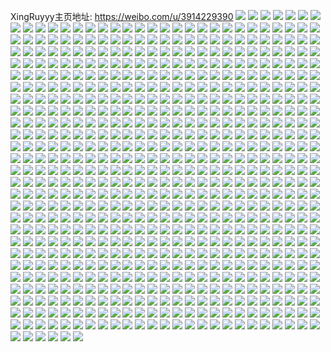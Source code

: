 XingRuyyy主页地址: https://weibo.com/u/3914229390 
![](https://wx4.sinaimg.cn/mw2000/e94e668ely1h9dqt4loxjj21o01o0npe.jpg) 
![](https://wx4.sinaimg.cn/mw2000/e94e668ely1h9dqt3fiohj224m24mhdt.jpg) 
![](https://wx4.sinaimg.cn/mw2000/e94e668ely1h9dqt5u9qsj233y216b2a.jpg) 
![](https://wx4.sinaimg.cn/mw2000/e94e668ely1h9dqt6oboyj20u00u0n9b.jpg) 
![](https://wx4.sinaimg.cn/mw2000/e94e668ely1h91yhfubjtj20zu25oto4.jpg) 
![](https://wx4.sinaimg.cn/mw2000/e94e668ely1h8yr3kuy4ej23402c04qr.jpg) 
![](https://wx4.sinaimg.cn/mw2000/e94e668ely1h8yr3mbx78j23402c0e83.jpg) 
![](https://wx4.sinaimg.cn/mw2000/e94e668ely1h8yr3jdlwxj23402c0qv6.jpg) 
![](https://wx4.sinaimg.cn/mw2000/e94e668ely1h8xujpjq0rj21cd1kw4qp.jpg) 
![](https://wx4.sinaimg.cn/mw2000/e94e668ely1h8t13t9ncrj22c02c0x6q.jpg) 
![](https://wx4.sinaimg.cn/mw2000/e94e668ely1h8gm17jbh0j23011xhhdu.jpg) 
![](https://wx4.sinaimg.cn/mw2000/e94e668ely1h8gm162y4xj22c02syb2b.jpg) 
![](https://wx4.sinaimg.cn/mw2000/e94e668ely1h8g2n7l9e4j23402c0kjo.jpg) 
![](https://wx4.sinaimg.cn/mw2000/e94e668ely1h89gzeuevdj22c0340x6r.jpg) 
![](https://wx4.sinaimg.cn/mw2000/e94e668ely1h890pd8wnfj20vv16itbg.jpg) 
![](https://wx4.sinaimg.cn/mw2000/e94e668ely1h864mm3yenj21o01o0e82.jpg) 
![](https://wx4.sinaimg.cn/mw2000/e94e668ely1h864mnn6fqj21o01o0b2a.jpg) 
![](https://wx4.sinaimg.cn/mw2000/e94e668ely1h83jcv5isbj20k00zkadr.jpg) 
![](https://wx4.sinaimg.cn/mw2000/e94e668ely1h83jcwlo3wj22c0340hdt.jpg) 
![](https://wx4.sinaimg.cn/mw2000/e94e668ely1h82miz2enpj23402c07wi.jpg) 
![](https://wx4.sinaimg.cn/mw2000/e94e668ely1h82mj0bg7rj23402c0npf.jpg) 
![](https://wx4.sinaimg.cn/mw2000/e94e668ely1h7yiq8nzszj20zu1hrti1.jpg) 
![](https://wx4.sinaimg.cn/mw2000/e94e668ely1h7pzidfwsjj21o01o0kjl.jpg) 
![](https://wx4.sinaimg.cn/mw2000/e94e668ely1h7pzieoc2sj21o01o0kjl.jpg) 
![](https://wx4.sinaimg.cn/mw2000/e94e668ely1h7he7v8n51j21o01o0487.jpg) 
![](https://wx4.sinaimg.cn/mw2000/e94e668ely1h7he7vur6vj20u013a13g.jpg) 
![](https://wx4.sinaimg.cn/mw2000/e94e668ely1h7e7l5xpabj22c03401kx.jpg) 
![](https://wx4.sinaimg.cn/mw2000/e94e668ely1h7e7l6mza3j21hc0u0gqk.jpg) 
![](https://wx4.sinaimg.cn/mw2000/e94e668ely1h7e7l78hioj21hc0u0ncm.jpg) 
![](https://wx4.sinaimg.cn/mw2000/e94e668ely1h7e7l2pplwj20ra1ch0zf.jpg) 
![](https://wx4.sinaimg.cn/mw2000/e94e668ely1h7c1mkyqr6j21o01o0kjl.jpg) 
![](https://wx4.sinaimg.cn/mw2000/e94e668ely1h7c1n5vfdzj21o01o0npd.jpg) 
![](https://wx4.sinaimg.cn/mw2000/e94e668ely1h7c1m7c56qj21o01o01ky.jpg) 
![](https://wx4.sinaimg.cn/mw2000/e94e668ely1h7c1npiyurj20r50r57as.jpg) 
![](https://wx4.sinaimg.cn/mw2000/e94e668ely1h7c1oddpl1j23402c0dvv.jpg) 
![](https://wx4.sinaimg.cn/mw2000/e94e668ely1h7c1nnw4edj20rf0rfgsm.jpg) 
![](https://wx4.sinaimg.cn/mw2000/e94e668ely1h7c1nd7pboj21o01o0nbo.jpg) 
![](https://wx4.sinaimg.cn/mw2000/e94e668ely1h7c1nh6ulzj21o01o0e81.jpg) 
![](https://wx4.sinaimg.cn/mw2000/e94e668ely1h7c1nml3cgj21o01o0kjl.jpg) 
![](https://wx4.sinaimg.cn/mw2000/e94e668ely1h77bzogadjj21o01o01ky.jpg) 
![](https://wx4.sinaimg.cn/mw2000/e94e668ely1h77bzsesi0j22c02c0hdu.jpg) 
![](https://wx4.sinaimg.cn/mw2000/e94e668ely1h77c02mor2j22c0340h87.jpg) 
![](https://wx4.sinaimg.cn/mw2000/e94e668ely1h77c04e0svj21hc0u0440.jpg) 
![](https://wx4.sinaimg.cn/mw2000/e94e668ely1h77c0cpihcj23402c0e84.jpg) 
![](https://wx4.sinaimg.cn/mw2000/e94e668ely1h77c0uvl1rj23402c0x6r.jpg) 
![](https://wx4.sinaimg.cn/mw2000/e94e668ely1h73whbk959j21o01o0npd.jpg) 
![](https://wx4.sinaimg.cn/mw2000/e94e668ely1h73whnrjblj22c02aynpe.jpg) 
![](https://wx4.sinaimg.cn/mw2000/e94e668ely1h73wi0pxizj22c02c0qeb.jpg) 
![](https://wx4.sinaimg.cn/mw2000/e94e668ely1h73wh0yjnnj23402c0tst.jpg) 
![](https://wx4.sinaimg.cn/mw2000/e94e668ely1h6wntrsb3gj21o01oyhdt.jpg) 
![](https://wx4.sinaimg.cn/mw2000/e94e668ely1h6wnue8idnj21o01o0u0y.jpg) 
![](https://wx4.sinaimg.cn/mw2000/e94e668ely1h6wnv9gpxoj23402c0hdu.jpg) 
![](https://wx4.sinaimg.cn/mw2000/e94e668ely1h6wnvksxo7j22c02c0tlo.jpg) 
![](https://wx4.sinaimg.cn/mw2000/e94e668ely1h6wnvzyqvmj23402c0x6s.jpg) 
![](https://wx4.sinaimg.cn/mw2000/e94e668ely1h6wnwrpk14j23402c0npi.jpg) 
![](https://wx4.sinaimg.cn/mw2000/e94e668ely1h6umz1y9vuj21o01o0b29.jpg) 
![](https://wx4.sinaimg.cn/mw2000/e94e668ely1h6umyzjjdej23402c0qv7.jpg) 
![](https://wx4.sinaimg.cn/mw2000/e94e668ely1h6umzmfvdnj23342bc7wh.jpg) 
![](https://wx4.sinaimg.cn/mw2000/e94e668ely1h6un010e5vj21o01o0b29.jpg) 
![](https://wx4.sinaimg.cn/mw2000/e94e668ely1h6ratsietgj22c02c04qq.jpg) 
![](https://wx4.sinaimg.cn/mw2000/e94e668ely1h6raubfjkjj22c02c0e83.jpg) 
![](https://wx4.sinaimg.cn/mw2000/e94e668ely1h6sirdxo40j22c02c0x6p.jpg) 
![](https://wx4.sinaimg.cn/mw2000/e94e668ely1h6rawp07crj22c0340e83.jpg) 
![](https://wx4.sinaimg.cn/mw2000/e94e668ely1h6rav58qlbj20uk0ukdky.jpg) 
![](https://wx4.sinaimg.cn/mw2000/e94e668ely1h6ravc52pcj21hc0u0wrl.jpg) 
![](https://wx4.sinaimg.cn/mw2000/e94e668ely1h6rataqgg9j22qp1s7hdt.jpg) 
![](https://wx4.sinaimg.cn/mw2000/e94e668ely1h6rav2p3l0j22c0340kjn.jpg) 
![](https://wx4.sinaimg.cn/mw2000/e94e668ely1h6sirkf4vej220h2the2l.jpg) 
![](https://wx4.sinaimg.cn/mw2000/e94e668ely1h6ja0o87i8j22c03407wj.jpg) 
![](https://wx4.sinaimg.cn/mw2000/e94e668ely1h6ja0vwwxxj22c0340kjn.jpg) 
![](https://wx4.sinaimg.cn/mw2000/e94e668ely1h6dk9sx5hlj21o01o0qt6.jpg) 
![](https://wx4.sinaimg.cn/mw2000/e94e668ely1h6dk9ufhr5j21o01o0nnh.jpg) 
![](https://wx4.sinaimg.cn/mw2000/e94e668ely1h6dk9qrz9mj21o01o0kgi.jpg) 
![](https://wx4.sinaimg.cn/mw2000/e94e668ely1h6dk9vsbqyj21o01o0b2a.jpg) 
![](https://wx4.sinaimg.cn/mw2000/e94e668ely1h6d1e54jw0j22c0340x6r.jpg) 
![](https://wx4.sinaimg.cn/mw2000/e94e668ely1h6d1e2h14aj22c0340x6s.jpg) 
![](https://wx4.sinaimg.cn/mw2000/e94e668ely1h6d1e6m246j22c0340nfc.jpg) 
![](https://wx4.sinaimg.cn/mw2000/e94e668ely1h6d1e8patwj22c0340e83.jpg) 
![](https://wx4.sinaimg.cn/mw2000/e94e668ely1h68qi69u7zj22c02c0kjm.jpg) 
![](https://wx4.sinaimg.cn/mw2000/e94e668ely1h68qi76h5rj21hc0u0wuk.jpg) 
![](https://wx4.sinaimg.cn/mw2000/e94e668ely1h5h0emzgoaj20u01hc1dj.jpg) 
![](https://wx4.sinaimg.cn/mw2000/e94e668ely1h5h0eg86fvj22c03404qr.jpg) 
![](https://wx4.sinaimg.cn/mw2000/e94e668ely1h5h0ev0si2j20tz0tz1bq.jpg) 
![](https://wx4.sinaimg.cn/mw2000/e94e668ely1h5h0dz3jk0j22c02c0qv7.jpg) 
![](https://wx4.sinaimg.cn/mw2000/e94e668ely1h4yja3r4fxj21o01o01ky.jpg) 
![](https://wx4.sinaimg.cn/mw2000/e94e668ely1h4yjah4a4zj22c02d9npe.jpg) 
![](https://wx4.sinaimg.cn/mw2000/e94e668ely1h4v5y3bx3pj22c02c04qr.jpg) 
![](https://wx4.sinaimg.cn/mw2000/e94e668ely1h4v5y4endwj20u00u0n3t.jpg) 
![](https://wx4.sinaimg.cn/mw2000/e94e668ely1h4v5y55bjxj20u00u014d.jpg) 
![](https://wx4.sinaimg.cn/mw2000/e94e668ely1h4v5y0m9lpj20u00u0wnd.jpg) 
![](https://wx4.sinaimg.cn/mw2000/e94e668ely1h4v5yb05xcj20u00u0afx.jpg) 
![](https://wx4.sinaimg.cn/mw2000/e94e668ely1h4v5ykvwguj21yc0wiu0y.jpg) 
![](https://wx4.sinaimg.cn/mw2000/e94e668ely1h4v5yn2k6oj23402c0u0x.jpg) 
![](https://wx4.sinaimg.cn/mw2000/e94e668ely1h4v5ypdtjzj22c0340kjn.jpg) 
![](https://wx4.sinaimg.cn/mw2000/e94e668ely1h4lu94gs16j23402c0qv7.jpg) 
![](https://wx4.sinaimg.cn/mw2000/e94e668ely1h4lu96q5maj22c02c04qq.jpg) 
![](https://wx4.sinaimg.cn/mw2000/e94e668ely1h4igej54ckj21o01o07wh.jpg) 
![](https://wx4.sinaimg.cn/mw2000/e94e668ely1h4ige55o47j21o0280kjl.jpg) 
![](https://wx4.sinaimg.cn/mw2000/e94e668ely1h4igelvbtoj20wi16dh5h.jpg) 
![](https://wx4.sinaimg.cn/mw2000/e94e668ely1h4igercp4bj215o0v6akd.jpg) 
![](https://wx4.sinaimg.cn/mw2000/e94e668ely1h3xnthsetoj22c12c1hdu.jpg) 
![](https://wx4.sinaimg.cn/mw2000/e94e668ely1h3xntjygdzj20u00u016f.jpg) 
![](https://wx4.sinaimg.cn/mw2000/e94e668ely1h3xntdp1k3j20u00u0k53.jpg) 
![](https://wx4.sinaimg.cn/mw2000/e94e668ely1h3o8zhqpj7j20wi1n9ajp.jpg) 
![](https://wx4.sinaimg.cn/mw2000/e94e668ely1h3o9042w64j22c0340npe.jpg) 
![](https://wx4.sinaimg.cn/mw2000/e94e668ely1h3gvzxc1fcj21o02801ky.jpg) 
![](https://wx4.sinaimg.cn/mw2000/e94e668ely1h3f2q4vl11j23402c0u0y.jpg) 
![](https://wx4.sinaimg.cn/mw2000/e94e668ely1h3f2q60lwej20p00y7qao.jpg) 
![](https://wx4.sinaimg.cn/mw2000/e94e668ely1h3bmeehmexj23402c0x6q.jpg) 
![](https://wx4.sinaimg.cn/mw2000/e94e668ely1h3a4qsia7vj20lo0lon25.jpg) 
![](https://wx4.sinaimg.cn/mw2000/e94e668ely1h2t0vp6xfcj22c02c0kjm.jpg) 
![](https://wx4.sinaimg.cn/mw2000/e94e668ely1h2t0vtee18j22c02c01ky.jpg) 
![](https://wx4.sinaimg.cn/mw2000/e94e668ely1h2t0vkxazpj21o02804qq.jpg) 
![](https://wx4.sinaimg.cn/mw2000/e94e668ely1h2t0vu39umj20u01hc13m.jpg) 
![](https://wx4.sinaimg.cn/mw2000/e94e668ely1h2f0hx4tacj22c035de83.jpg) 
![](https://wx4.sinaimg.cn/mw2000/e94e668ely1h2f0hvpzojj22c03401kz.jpg) 
![](https://wx4.sinaimg.cn/mw2000/e94e668ely1h2f9t4sin5j21o0280b29.jpg) 
![](https://wx4.sinaimg.cn/mw2000/e94e668ely1h2f9t6u4gtj21o0280u0x.jpg) 
![](https://wx4.sinaimg.cn/mw2000/e94e668ely1h2f9t22gr7j21sx0u0q71.jpg) 
![](https://wx4.sinaimg.cn/mw2000/e94e668ely1h2ejjdlrssj21o01o0kjl.jpg) 
![](https://wx4.sinaimg.cn/mw2000/e94e668ely1h2ejk3cnd5j22c0340kjn.jpg) 
![](https://wx4.sinaimg.cn/mw2000/e94e668ely1h2ejkfid3yj23402c04qq.jpg) 
![](https://wx4.sinaimg.cn/mw2000/e94e668ely1h2ejkleqhjj21o01o0b29.jpg) 
![](https://wx4.sinaimg.cn/mw2000/e94e668ely1h2bsmc48bjj23342bckjq.jpg) 
![](https://wx4.sinaimg.cn/mw2000/e94e668ely1h2bsme319lj21o01o0x6p.jpg) 
![](https://wx4.sinaimg.cn/mw2000/e94e668ely1h1u8zjhtzlj21o01o0u0x.jpg) 
![](https://wx4.sinaimg.cn/mw2000/e94e668ely1h1oksv2g1nj22bc334npd.jpg) 
![](https://wx4.sinaimg.cn/mw2000/e94e668ely1h1okrxs6l6j21o01o01ky.jpg) 
![](https://wx4.sinaimg.cn/mw2000/e94e668ely1h1oksdy9fcj21o01o04qq.jpg) 
![](https://wx4.sinaimg.cn/mw2000/e94e668ely1h1oksvz209j20zk1beag0.jpg) 
![](https://wx4.sinaimg.cn/mw2000/e94e668ely1h1aq94aqskj22c02c0e82.jpg) 
![](https://wx4.sinaimg.cn/mw2000/e94e668ely1h1aq9a1dzzj228g28gx6q.jpg) 
![](https://wx4.sinaimg.cn/mw2000/e94e668ely1h1aq8zfnwbj21o01o0e82.jpg) 
![](https://wx4.sinaimg.cn/mw2000/e94e668ely1h186o7bt09j22bc334kjq.jpg) 
![](https://wx4.sinaimg.cn/mw2000/e94e668ely1h14ykn02z7j21470mlgq2.jpg) 
![](https://wx4.sinaimg.cn/mw2000/e94e668ely1h12quatwa5j22bc334kjm.jpg) 
![](https://wx4.sinaimg.cn/mw2000/e94e668ely1h12qu8o5zrj20vj1737si.jpg) 
![](https://wx4.sinaimg.cn/mw2000/e94e668ely1h12qu7jj09j20wi0witfd.jpg) 
![](https://wx4.sinaimg.cn/mw2000/e94e668ely1h12quckwc2j23402c0qv5.jpg) 
![](https://wx4.sinaimg.cn/mw2000/e94e668ely1h12qujpj6nj22c0340qv8.jpg) 
![](https://wx4.sinaimg.cn/mw2000/e94e668ely1h12qunmdsqj22c02c0u0y.jpg) 
![](https://wx4.sinaimg.cn/mw2000/e94e668ely1h12qus8j4zj23402c0x6q.jpg) 
![](https://wx4.sinaimg.cn/mw2000/e94e668ely1h12qutsrcsj21o01o0e81.jpg) 
![](https://wx4.sinaimg.cn/mw2000/e94e668ely1h10xl22t7rj20ks0ehaeg.jpg) 
![](https://wx4.sinaimg.cn/mw2000/e94e668ely1h0zyv7qqb1j22bc334kjm.jpg) 
![](https://wx4.sinaimg.cn/mw2000/e94e668ely1h0zyv99kd3j20vj1737si.jpg) 
![](https://wx4.sinaimg.cn/mw2000/e94e668ely1h0tfhy2bd2j21o01o0e81.jpg) 
![](https://wx4.sinaimg.cn/mw2000/e94e668ely1h0tfi3twmcj23402c0kjl.jpg) 
![](https://wx4.sinaimg.cn/mw2000/e94e668ely1h0pqqqtimmj22c0340u0z.jpg) 
![](https://wx4.sinaimg.cn/mw2000/e94e668ely1h0iuupfsa0j21o01o0e81.jpg) 
![](https://wx4.sinaimg.cn/mw2000/e94e668ely1h069gqryvfj23402c0e83.jpg) 
![](https://wx4.sinaimg.cn/mw2000/e94e668ely1h069ghueeij23402c01ky.jpg) 
![](https://wx4.sinaimg.cn/mw2000/e94e668ely1h03avj8ur2j22c02c0npe.jpg) 
![](https://wx4.sinaimg.cn/mw2000/e94e668ely1h02ubhkdj7j22ba2ba1ky.jpg) 
![](https://wx4.sinaimg.cn/mw2000/e94e668ely1h00j51c2w9j21o01o0e4b.jpg) 
![](https://wx4.sinaimg.cn/mw2000/e94e668ely1h00j50t6dvj20sy0sy7aq.jpg) 
![](https://wx4.sinaimg.cn/mw2000/e94e668ely1gzzbzwtx4dj20u00u0anm.jpg) 
![](https://wx4.sinaimg.cn/mw2000/e94e668ely1gzzc05iti8j23402c0u0z.jpg) 
![](https://wx4.sinaimg.cn/mw2000/e94e668ely1gzpmuqh2voj21o01o0qv5.jpg) 
![](https://wx4.sinaimg.cn/mw2000/e94e668ely1gzpmurp5irj21qg2ba1ky.jpg) 
![](https://wx4.sinaimg.cn/mw2000/e94e668ely1gzkgqz5lkzj21o01o0kjl.jpg) 
![](https://wx4.sinaimg.cn/mw2000/e94e668ely1gyy841w4szj21o0280qv5.jpg) 
![](https://wx4.sinaimg.cn/mw2000/e94e668ely1gyy83eqkboj22c02c07wi.jpg) 
![](https://wx4.sinaimg.cn/mw2000/e94e668ely1gyy831zhi2j21o02807wh.jpg) 
![](https://wx4.sinaimg.cn/mw2000/e94e668ely1gyy85xqujxj225k25khdv.jpg) 
![](https://wx4.sinaimg.cn/mw2000/e94e668ely1gyy865j1u7j23402c0x6p.jpg) 
![](https://wx4.sinaimg.cn/mw2000/e94e668ely1gyy85diu4bj20u00u0adu.jpg) 
![](https://wx4.sinaimg.cn/mw2000/e94e668ely1gysiryq5hcj22c02c0u10.jpg) 
![](https://wx4.sinaimg.cn/mw2000/e94e668ely1gyk9ljxixtj21o01o0kjl.jpg) 
![](https://wx4.sinaimg.cn/mw2000/e94e668ely1gyk9lghrl7j21o01o0e81.jpg) 
![](https://wx4.sinaimg.cn/mw2000/e94e668ely1gyk9lnb1c6j21o01o0hdt.jpg) 
![](https://wx4.sinaimg.cn/mw2000/e94e668ely1gyk9lqbv29j21o01o0e81.jpg) 
![](https://wx4.sinaimg.cn/mw2000/e94e668ely1gyk9nm3at9j20mi0mi7c7.jpg) 
![](https://wx4.sinaimg.cn/mw2000/e94e668ely1gyk9mkvfi2j21yc0wihdu.jpg) 
![](https://wx4.sinaimg.cn/mw2000/e94e668ely1gxlqxaex83j22c0340u0z.jpg) 
![](https://wx4.sinaimg.cn/mw2000/e94e668ely1gxlqxo9d40j22c0340kjo.jpg) 
![](https://wx4.sinaimg.cn/mw2000/e94e668ely1gxlqx2itsgj22c03401l0.jpg) 
![](https://wx4.sinaimg.cn/mw2000/e94e668ely1gxg2ywymiej22pp1rl4qr.jpg) 
![](https://wx4.sinaimg.cn/mw2000/e94e668ely1gxg2z263f5j22c0340qv5.jpg) 
![](https://wx4.sinaimg.cn/mw2000/e94e668ely1gxg2zcifatj23332bbb2b.jpg) 
![](https://wx4.sinaimg.cn/mw2000/e94e668ely1gxg2znqr1vj21o01o0npd.jpg) 
![](https://wx4.sinaimg.cn/mw2000/e94e668ely1gxg2zqi20dj21o01o0qv5.jpg) 
![](https://wx4.sinaimg.cn/mw2000/e94e668ely1gxg2zs3z7sj21o01o0qv5.jpg) 
![](https://wx4.sinaimg.cn/mw2000/e94e668ely1gxfjn6sshlj20t20t2dkx.jpg) 
![](https://wx4.sinaimg.cn/mw2000/e94e668ely1gxdqn86gvvj22b92b91kz.jpg) 
![](https://wx4.sinaimg.cn/mw2000/e94e668ely1gxdqnal0djj22b92b9e82.jpg) 
![](https://wx4.sinaimg.cn/mw2000/e94e668ely1gxdqn01k2xj22b92b9e82.jpg) 
![](https://wx4.sinaimg.cn/mw2000/e94e668ely1gxdqncn9zwj22c02c0npe.jpg) 
![](https://wx4.sinaimg.cn/mw2000/e94e668ely1gxdqnfedk7j22c02c0u0y.jpg) 
![](https://wx4.sinaimg.cn/mw2000/e94e668ely1gxdqnhjkx2j22b92b9u0y.jpg) 
![](https://wx4.sinaimg.cn/mw2000/e94e668ely1gxdqn4y75hj23332bbb2b.jpg) 
![](https://wx4.sinaimg.cn/mw2000/e94e668ely1gxdqnmnvlpj23402c0x6r.jpg) 
![](https://wx4.sinaimg.cn/mw2000/e94e668ely1gxdqnph2ykj23402c0u0z.jpg) 
![](https://wx4.sinaimg.cn/mw2000/e94e668ely1gx2xt70xutj23402c0u0x.jpg) 
![](https://wx4.sinaimg.cn/mw2000/e94e668ely1gx2xtbjwfcj22c0340x6r.jpg) 
![](https://wx4.sinaimg.cn/mw2000/e94e668ely1gwlybjuplqj21o01o0npd.jpg) 
![](https://wx4.sinaimg.cn/mw2000/e94e668ely1gwlybgiiu1j21hc0u0qi6.jpg) 
![](https://wx4.sinaimg.cn/mw2000/e94e668ely1gwg5j4sgrgj23402c0npe.jpg) 
![](https://wx4.sinaimg.cn/mw2000/e94e668ely1gwg5jc9k4pj23402c0u0y.jpg) 
![](https://wx4.sinaimg.cn/mw2000/e94e668ely1gwg5jha9ymj23402c0npe.jpg) 
![](https://wx4.sinaimg.cn/mw2000/e94e668ely1gwg5jl1y9gj22c02c07wi.jpg) 
![](https://wx4.sinaimg.cn/mw2000/e94e668ely1gw6mrgh6tqj21400u0479.jpg) 
![](https://wx4.sinaimg.cn/mw2000/e94e668ely1gw6mrftuo4j21400u0dp6.jpg) 
![](https://wx4.sinaimg.cn/mw2000/e94e668ely1gw6mrh6bz3j20u00u0grv.jpg) 
![](https://wx4.sinaimg.cn/mw2000/e94e668ely1gw41nv81k6j21400u0k1r.jpg) 
![](https://wx4.sinaimg.cn/mw2000/e94e668ely1gw41nqny4sj21400u0qd7.jpg) 
![](https://wx4.sinaimg.cn/mw2000/e94e668ely1gw41o7ob7ej20u01407kb.jpg) 
![](https://wx4.sinaimg.cn/mw2000/e94e668ely1gw41ol0k5qj20u0140ndp.jpg) 
![](https://wx4.sinaimg.cn/mw2000/004gTHS6ly1gvogjsd8udj63402c0kjm02.jpg) 
![](https://wx4.sinaimg.cn/mw2000/004gTHS6ly1gvogjlcb7wj613u0tutl902.jpg) 
![](https://wx4.sinaimg.cn/mw2000/004gTHS6ly1gvm5dkyjyhj61o0280qv502.jpg) 
![](https://wx4.sinaimg.cn/mw2000/004gTHS6ly1gvm5dpbgeqj61o0280x6p02.jpg) 
![](https://wx4.sinaimg.cn/mw2000/004gTHS6ly1gvdcy8iuwbj60u00u0agi02.jpg) 
![](https://wx4.sinaimg.cn/mw2000/004gTHS6ly1gv6rmr1qftj60u01407bs02.jpg) 
![](https://wx4.sinaimg.cn/mw2000/004gTHS6ly1gv2cj2hbs9j62c0340kjm02.jpg) 
![](https://wx4.sinaimg.cn/mw2000/004gTHS6ly1gv05vvpeeuj61o01o0hdt02.jpg) 
![](https://wx4.sinaimg.cn/mw2000/e94e668ely1gv05vwcws8j21n51o04qp.jpg) 
![](https://wx4.sinaimg.cn/mw2000/004gTHS6ly1gv05vupganj61n21o01kx02.jpg) 
![](https://wx4.sinaimg.cn/mw2000/e94e668ely1gv05w1qrcuj22c02c0npe.jpg) 
![](https://wx4.sinaimg.cn/mw2000/004gTHS6ly1gv05vylunxj62bb2bbb2c02.jpg) 
![](https://wx4.sinaimg.cn/mw2000/e94e668ely1gv05w5tw1fj23402c0npe.jpg) 
![](https://wx4.sinaimg.cn/mw2000/004gTHS6ly1gv05w8ge8kj63402c0e8202.jpg) 
![](https://wx4.sinaimg.cn/mw2000/004gTHS6ly1gv05wac56yj62c02c01ky02.jpg) 
![](https://wx4.sinaimg.cn/mw2000/e94e668ely1gv05wcnxupj22c03404qr.jpg) 
![](https://wx4.sinaimg.cn/mw2000/004gTHS6ly1guufmdasn9j61o02807wi02.jpg) 
![](https://wx4.sinaimg.cn/mw2000/004gTHS6ly1gun1t7e69fj61d20u0n8302.jpg) 
![](https://wx4.sinaimg.cn/mw2000/004gTHS6ly1gukuvk4i90j61400u0gun02.jpg) 
![](https://wx4.sinaimg.cn/mw2000/e94e668ely1gtqk1sju7cj20se0seadn.jpg) 
![](https://wx4.sinaimg.cn/mw2000/e94e668ely1gtc3grpchmj220830cqv5.jpg) 
![](https://wx4.sinaimg.cn/mw2000/e94e668ely1gt1o0tztbwj20yo1a8x17.jpg) 
![](https://wx4.sinaimg.cn/mw2000/e94e668ely1gt1o108uwgj20yi0pwk5x.jpg) 
![](https://wx4.sinaimg.cn/mw2000/e94e668ely1gt1o0y7emuj20yo1a8haa.jpg) 
![](https://wx4.sinaimg.cn/mw2000/e94e668ely1gt1o1762ruj20yi1avhdt.jpg) 
![](https://wx4.sinaimg.cn/mw2000/e94e668ely1gt1o0vxd3vj22c02c0hdt.jpg) 
![](https://wx4.sinaimg.cn/mw2000/e94e668ely1gt1o1dh6y9j23402c0npe.jpg) 
![](https://wx4.sinaimg.cn/mw2000/e94e668ely1gsrafucfurj20yi0yi7h3.jpg) 
![](https://wx4.sinaimg.cn/mw2000/e94e668ely1gsrafmiq3lj20vt0vtgxj.jpg) 
![](https://wx4.sinaimg.cn/mw2000/e94e668ely1gsf8hu95rkj21g60u2e81.jpg) 
![](https://wx4.sinaimg.cn/mw2000/e94e668ely1gsf8hoewxfj22ds1scqv5.jpg) 
![](https://wx4.sinaimg.cn/mw2000/e94e668ely1gsf7dd79xaj23402c01ky.jpg) 
![](https://wx4.sinaimg.cn/mw2000/e94e668ely1gsdf3doq65j22ds1sc1in.jpg) 
![](https://wx4.sinaimg.cn/mw2000/e94e668ely1grzc99bwfjj22c0340npf.jpg) 
![](https://wx4.sinaimg.cn/mw2000/e94e668ely1grzc9bnhkwj22c0340npf.jpg) 
![](https://wx4.sinaimg.cn/mw2000/e94e668ely1grzc9cy1gkj22c0340qv5.jpg) 
![](https://wx4.sinaimg.cn/mw2000/e94e668ely1grzc9ft3pjj22c03407wh.jpg) 
![](https://wx4.sinaimg.cn/mw2000/e94e668ely1gr31akyn5dj22c02c0kjl.jpg) 
![](https://wx4.sinaimg.cn/mw2000/e94e668ely1gqr8jz4cjuj22c02c0e81.jpg) 
![](https://wx4.sinaimg.cn/mw2000/e94e668ely1gqol3qeou5j21400u0e81.jpg) 
![](https://wx4.sinaimg.cn/mw2000/e94e668ely1gq23ts7k67j22bb2bbnpd.jpg) 
![](https://wx4.sinaimg.cn/mw2000/e94e668ely1gq23tt9hcaj22bb2bbb2a.jpg) 
![](https://wx4.sinaimg.cn/mw2000/e94e668ely1gq23tqqbm4j23402c0x6p.jpg) 
![](https://wx4.sinaimg.cn/mw2000/e94e668ely1gq23tu72b1j22bb2bbnpd.jpg) 
![](https://wx4.sinaimg.cn/mw2000/e94e668ely1gq23tv82lyj20yo1a87vj.jpg) 
![](https://wx4.sinaimg.cn/mw2000/e94e668ely1gq23tvrkocj20yo1a81kx.jpg) 
![](https://wx4.sinaimg.cn/mw2000/e94e668ely1gq0v6vfe7ij20u014079d.jpg) 
![](https://wx4.sinaimg.cn/mw2000/e94e668ely1gpifoexrnhj21a80yoqme.jpg) 
![](https://wx4.sinaimg.cn/mw2000/e94e668ely1gorrcgcfhfj20u00u0npd.jpg) 
![](https://wx4.sinaimg.cn/mw2000/e94e668ely1gorrcu597mj20u00u0e82.jpg) 
![](https://wx4.sinaimg.cn/mw2000/e94e668ely1gnprb1s8pej22c02c0x6p.jpg) 
![](https://wx4.sinaimg.cn/mw2000/e94e668ely1gnn6ymdhyoj22bb2bb7wi.jpg) 
![](https://wx4.sinaimg.cn/mw2000/e94e668ely1gnl47w9ra9j21a80yo7m7.jpg) 
![](https://wx4.sinaimg.cn/mw2000/e94e668ely1gnl47t9q0kj21a60yodvb.jpg) 
![](https://wx4.sinaimg.cn/mw2000/e94e668ely1gnl47tsdp5j21a80yoe3a.jpg) 
![](https://wx4.sinaimg.cn/mw2000/e94e668ely1gnl47vj4vzj22c02c0b2a.jpg) 
![](https://wx4.sinaimg.cn/mw2000/e94e668ely1gnl47sxm9yj21bn1bndmz.jpg) 
![](https://wx4.sinaimg.cn/mw2000/e94e668ely1gnl47z2n2mj22bb2bbu0y.jpg) 
![](https://wx4.sinaimg.cn/mw2000/e94e668ely1gnhnpfy6gej20tv0eqtbw.jpg) 
![](https://wx4.sinaimg.cn/mw2000/e94e668ely1gmiteo62b1j21a80yo7m8.jpg) 
![](https://wx4.sinaimg.cn/mw2000/e94e668ely1gmiten9o9kj21a80yoh1z.jpg) 
![](https://wx4.sinaimg.cn/mw2000/e94e668ely1gmitemvqjxj21a80yo7ky.jpg) 
![](https://wx4.sinaimg.cn/mw2000/e94e668ely1gmiteovn4cj21a80yoh3o.jpg) 
![](https://wx4.sinaimg.cn/mw2000/e94e668ely1gmaxb6xjg6j23402c04dl.jpg) 
![](https://wx4.sinaimg.cn/mw2000/e94e668ely1glr4g5otzuj20u00u0wor.jpg) 
![](https://wx4.sinaimg.cn/mw2000/e94e668ely1glr4g95klij23402c07wh.jpg) 
![](https://wx4.sinaimg.cn/mw2000/e94e668ely1glr4j5zjqwj20tu0tu1kx.jpg) 
![](https://wx4.sinaimg.cn/mw2000/e94e668ely1glr4g7i6g0j21ji15owta.jpg) 
![](https://wx4.sinaimg.cn/mw2000/e94e668ely1gk44vu37vij22c02c04qp.jpg) 
![](https://wx4.sinaimg.cn/mw2000/e94e668ely1gk1m4o2uhej22c02c07wh.jpg) 
![](https://wx4.sinaimg.cn/mw2000/e94e668ely1gk1m4f5zvuj23402c0kjm.jpg) 
![](https://wx4.sinaimg.cn/mw2000/e94e668ely1gk1m4jzjraj22bj2c04qr.jpg) 
![](https://wx4.sinaimg.cn/mw2000/e94e668ely1gk1m44eao2j20yo1a8x0i.jpg) 
![](https://wx4.sinaimg.cn/mw2000/e94e668ely1gjnvc8sr1yj22801o0b2a.jpg) 
![](https://wx4.sinaimg.cn/mw2000/e94e668ely1gjnvc79eh9j22801o04qq.jpg) 
![](https://wx4.sinaimg.cn/mw2000/e94e668ely1gjnvcbpjhgj22801o0qv6.jpg) 
![](https://wx4.sinaimg.cn/mw2000/e94e668ely1gjnvcdxrq2j22c02c0kjl.jpg) 
![](https://wx4.sinaimg.cn/mw2000/e94e668ely1gjeqho3t55j22c02c0b2a.jpg) 
![](https://wx4.sinaimg.cn/mw2000/e94e668ely1gjcin43zlpj22c02c0e82.jpg) 
![](https://wx4.sinaimg.cn/mw2000/e94e668ely1gimxp4vi3wj22451o0npd.jpg) 
![](https://wx4.sinaimg.cn/mw2000/e94e668ely1gimxp5essoj20el0eldi1.jpg) 
![](https://wx4.sinaimg.cn/mw2000/e94e668ely1gimxp6ob87j21z91z91ky.jpg) 
![](https://wx4.sinaimg.cn/mw2000/e94e668ely1gils3w47zpj22bb2bbb29.jpg) 
![](https://wx4.sinaimg.cn/mw2000/e94e668ely1gils3xjhinj22bb2bbb2a.jpg) 
![](https://wx4.sinaimg.cn/mw2000/e94e668ely1gils46d8f8j22c0340dut.jpg) 
![](https://wx4.sinaimg.cn/mw2000/e94e668ely1gils416fwmj22801o0npe.jpg) 
![](https://wx4.sinaimg.cn/mw2000/e94e668ely1gils3z11dqj22532q3e82.jpg) 
![](https://wx4.sinaimg.cn/mw2000/e94e668ely1gils4418opj22801o0u0y.jpg) 
![](https://wx4.sinaimg.cn/mw2000/e94e668ely1gig5bzek2nj230c208b29.jpg) 
![](https://wx4.sinaimg.cn/mw2000/e94e668ely1gig5c4rsjej230c208npf.jpg) 
![](https://wx4.sinaimg.cn/mw2000/e94e668ely1gig5c6wa3ij22801hckjm.jpg) 
![](https://wx4.sinaimg.cn/mw2000/e94e668ely1gi3gtp1eshj22c02c07wi.jpg) 
![](https://wx4.sinaimg.cn/mw2000/e94e668ely1gi3gtjx2dvj22a02a01ky.jpg) 
![](https://wx4.sinaimg.cn/mw2000/e94e668ely1gi3gtr29wfj22bb2bb7wi.jpg) 
![](https://wx4.sinaimg.cn/mw2000/e94e668ely1gi3gtt4si0j22c02c0qv6.jpg) 
![](https://wx4.sinaimg.cn/mw2000/e94e668ely1gi3gtmioupj22801o0kjm.jpg) 
![](https://wx4.sinaimg.cn/mw2000/e94e668ely1gi3gtgf3hwj22c02c04qq.jpg) 
![](https://wx4.sinaimg.cn/mw2000/e94e668ely1gi3gtufy1aj227k27ke81.jpg) 
![](https://wx4.sinaimg.cn/mw2000/e94e668ely1gi3gtwtrh3j22c02c0b2a.jpg) 
![](https://wx4.sinaimg.cn/mw2000/e94e668ely1gi3gtyyk1ej22c02c0hdu.jpg) 
![](https://wx4.sinaimg.cn/mw2000/e94e668ely1ghdvexxvdgj22c02c0npe.jpg) 
![](https://wx4.sinaimg.cn/mw2000/e94e668ely1ghamfau9wtj22a3340u0y.jpg) 
![](https://wx4.sinaimg.cn/mw2000/e94e668ely1ghamfe3197j22ag340x6q.jpg) 
![](https://wx4.sinaimg.cn/mw2000/e94e668ely1ggxn6sul91j21ye1yekjl.jpg) 
![](https://wx4.sinaimg.cn/mw2000/e94e668ely1ggxn6ri5blj22c02c0qv5.jpg) 
![](https://wx4.sinaimg.cn/mw2000/e94e668ely1ggjvu9hoiij22pn2pn7wi.jpg) 
![](https://wx4.sinaimg.cn/mw2000/e94e668ely1ggjvufm9scj21tx1txhdt.jpg) 
![](https://wx4.sinaimg.cn/mw2000/e94e668ely1ggjvudqlxkj22n02n0u0y.jpg) 
![](https://wx4.sinaimg.cn/mw2000/e94e668ely1ggjvugou3qj211i11i47m.jpg) 
![](https://wx4.sinaimg.cn/mw2000/e94e668ely1gg72wfa96tj21o01o0kjl.jpg) 
![](https://wx4.sinaimg.cn/mw2000/e94e668ely1gg72wdu1wwj21o01o0b29.jpg) 
![](https://wx4.sinaimg.cn/mw2000/e94e668ely1gg1g5d15kwj21r01r04qp.jpg) 
![](https://wx4.sinaimg.cn/mw2000/e94e668ely1gg1g5h7t37j23402c0qv5.jpg) 
![](https://wx4.sinaimg.cn/mw2000/e94e668ely1gg1g5ox8chj23402c0hdu.jpg) 
![](https://wx4.sinaimg.cn/mw2000/e94e668ely1gg1g578ryqj22yo1o01kz.jpg) 
![](https://wx4.sinaimg.cn/mw2000/e94e668ely1gg1g5u0yxnj22yo1o0u0y.jpg) 
![](https://wx4.sinaimg.cn/mw2000/e94e668ely1gg1g5vf65mj22yo1o04qq.jpg) 
![](https://wx4.sinaimg.cn/mw2000/e94e668ely1gfy0hs3i8fj21lj1ljnpd.jpg) 
![](https://wx4.sinaimg.cn/mw2000/e94e668ely1gfy0iflqj7j21400u0hdt.jpg) 
![](https://wx4.sinaimg.cn/mw2000/e94e668ely1gfawqc7kcrj20u00u04qp.jpg) 
![](https://wx4.sinaimg.cn/mw2000/e94e668ely1gfawo003x4j232z2c0kjn.jpg) 
![](https://wx4.sinaimg.cn/mw2000/e94e668ely1gfawolztatj23402c01ky.jpg) 
![](https://wx4.sinaimg.cn/mw2000/e94e668ely1gfawnfze8pj22c02c04qq.jpg) 
![](https://wx4.sinaimg.cn/mw2000/e94e668ely1gfawo7w8voj2269269hdu.jpg) 
![](https://wx4.sinaimg.cn/mw2000/e94e668ely1gfawpcv9moj22c02c0kjl.jpg) 
![](https://wx4.sinaimg.cn/mw2000/e94e668ely1gfawq2wwpjj21hc0u07q2.jpg) 
![](https://wx4.sinaimg.cn/mw2000/e94e668ely1gfawpythmfj222y22ye81.jpg) 
![](https://wx4.sinaimg.cn/mw2000/e94e668ely1gfawq8vb0xj23402c07wj.jpg) 
![](https://wx4.sinaimg.cn/mw2000/e94e668ely1gf8k9nmvm8j22c02c0u0x.jpg) 
![](https://wx4.sinaimg.cn/mw2000/e94e668ely1gf5461ycogj23402c0qv7.jpg) 
![](https://wx4.sinaimg.cn/mw2000/e94e668ely1gf5467q8jkj22c02c0hdu.jpg) 
![](https://wx4.sinaimg.cn/mw2000/e94e668ely1gf546c2ymij21o01o01kx.jpg) 
![](https://wx4.sinaimg.cn/mw2000/e94e668ely1gf5469t1cuj219r19rgz4.jpg) 
![](https://wx4.sinaimg.cn/mw2000/e94e668ely1geykyeujhqj215o15o7fx.jpg) 
![](https://wx4.sinaimg.cn/mw2000/e94e668ely1gem8ljflebj20n70sewji.jpg) 
![](https://wx4.sinaimg.cn/mw2000/e94e668ely1gebqc8d92yj23402c0e83.jpg) 
![](https://wx4.sinaimg.cn/mw2000/e94e668ely1gebqbhhhsmj22c02c0kjm.jpg) 
![](https://wx4.sinaimg.cn/mw2000/e94e668ely1gebqbpyw6fj21o01o0hdt.jpg) 
![](https://wx4.sinaimg.cn/mw2000/e94e668ely1geb0b7rbfej23402c0u0x.jpg) 
![](https://wx4.sinaimg.cn/mw2000/e94e668ely1geb0b8unv3j23402c0x6q.jpg) 
![](https://wx4.sinaimg.cn/mw2000/e94e668ely1geb0b63tg7j22m81h0hdu.jpg) 
![](https://wx4.sinaimg.cn/mw2000/e94e668ely1geb0ba1ee8j23402c0hdu.jpg) 
![](https://wx4.sinaimg.cn/mw2000/e94e668ely1geb0b416ekj22c02c07wh.jpg) 
![](https://wx4.sinaimg.cn/mw2000/e94e668ely1geb0bccetwj21o01o0npd.jpg) 
![](https://wx4.sinaimg.cn/mw2000/e94e668ely1ge2hhbnj6kj21ja1l74qp.jpg) 
![](https://wx4.sinaimg.cn/mw2000/e94e668ely1ge2hhe9aduj22c02c0b29.jpg) 
![](https://wx4.sinaimg.cn/mw2000/e94e668ely1gdwpp3ol5hj223l2px4qq.jpg) 
![](https://wx4.sinaimg.cn/mw2000/e94e668ely1gdwppegqraj23402c0e83.jpg) 
![](https://wx4.sinaimg.cn/mw2000/e94e668ely1gdses00r7sj21o01o0npd.jpg) 
![](https://wx4.sinaimg.cn/mw2000/e94e668ely1gdses157e6j21o01o0qv5.jpg) 
![](https://wx4.sinaimg.cn/mw2000/e94e668ely1gds352tonjj23403404qt.jpg) 
![](https://wx4.sinaimg.cn/mw2000/e94e668ely1gdj4kujac7j22801o0x6p.jpg) 
![](https://wx4.sinaimg.cn/mw2000/e94e668ely1gdj4krg9lhj22801o01ky.jpg) 
![](https://wx4.sinaimg.cn/mw2000/e94e668ely1gdhwprohjsj22801o0b2a.jpg) 
![](https://wx4.sinaimg.cn/mw2000/e94e668ely1gdhwppiac2j22801o0hdu.jpg) 
![](https://wx4.sinaimg.cn/mw2000/e94e668ely1gdhwpufnmfj22801o0b2a.jpg) 
![](https://wx4.sinaimg.cn/mw2000/e94e668ely1gdhwpxu86gj22801o0b29.jpg) 
![](https://wx4.sinaimg.cn/mw2000/e94e668ely1gdhwpz0erij22801o01kx.jpg) 
![](https://wx4.sinaimg.cn/mw2000/e94e668ely1gdhwpzzhb0j21o01o0kjl.jpg) 
![](https://wx4.sinaimg.cn/mw2000/e94e668ely1gd9o7y1ma3j20yo0yoqm7.jpg) 
![](https://wx4.sinaimg.cn/mw2000/e94e668ely1gcmnhkhpz5j23402c0kjo.jpg) 
![](https://wx4.sinaimg.cn/mw2000/e94e668ely1gcme92rsnvj20yo0yoh5v.jpg) 
![](https://wx4.sinaimg.cn/mw2000/e94e668ely1gchlon5k08j22482na7wi.jpg) 
![](https://wx4.sinaimg.cn/mw2000/e94e668ely1gcgz4a47tjj22992994qr.jpg) 
![](https://wx4.sinaimg.cn/mw2000/e94e668ely1gcb0p32w80j22c02c01ky.jpg) 
![](https://wx4.sinaimg.cn/mw2000/e94e668ely1gcb0p4j6s4j22c02c04qq.jpg) 
![](https://wx4.sinaimg.cn/mw2000/e94e668ely1gbkmirtsgxj20yi0yib29.jpg) 
![](https://wx4.sinaimg.cn/mw2000/e94e668ely1gbi8v88ui8j20u00u04qp.jpg) 
![](https://wx4.sinaimg.cn/mw2000/e94e668ely1gbg1fqd01hj20yo0yox2g.jpg) 
![](https://wx4.sinaimg.cn/mw2000/e94e668ely1gbg1fratqoj20y40y4tny.jpg) 
![](https://wx4.sinaimg.cn/mw2000/e94e668ely1gb7uph25naj21ji15o7m2.jpg) 
![](https://wx4.sinaimg.cn/mw2000/e94e668ely1gb1jnsk2mmj22c02c0b2a.jpg) 
![](https://wx4.sinaimg.cn/mw2000/e94e668ely1gals7x1p1fj21n615oh2a.jpg) 
![](https://wx4.sinaimg.cn/mw2000/e94e668ely1gals7w91n8j20yi0yitms.jpg) 
![](https://wx4.sinaimg.cn/mw2000/e94e668ely1ga9dd0oijxj20yo0yond5.jpg) 
![](https://wx4.sinaimg.cn/mw2000/e94e668ely1ga9dd0bzuwj20yi0tdtro.jpg) 
![](https://wx4.sinaimg.cn/mw2000/e94e668ely1ga7plgo6tqj22c01b9u0x.jpg) 
![](https://wx4.sinaimg.cn/mw2000/e94e668ely1ga5qkpdxoij21bj1bj1kx.jpg) 
![](https://wx4.sinaimg.cn/mw2000/e94e668ely1ga5qkqbva6j21h01h07wh.jpg) 
![](https://wx4.sinaimg.cn/mw2000/e94e668ely1ga5qkr0wfpj22c02c0e81.jpg) 
![](https://wx4.sinaimg.cn/mw2000/e94e668ely1ga5qkt5vhzj22c02c0npd.jpg) 
![](https://wx4.sinaimg.cn/mw2000/e94e668ely1ga4tajyfucj21sc1sc7wh.jpg) 
![](https://wx4.sinaimg.cn/mw2000/e94e668ely1ga4talic35j21sc1sc7wh.jpg) 
![](https://wx4.sinaimg.cn/mw2000/e94e668ely1ga4tan67wdj21sc1scb29.jpg) 
![](https://wx4.sinaimg.cn/mw2000/e94e668ely1ga3ek45lgnj22c02c01ky.jpg) 
![](https://wx4.sinaimg.cn/mw2000/e94e668ely1ga3ek2u584j20yo0yotsu.jpg) 
![](https://wx4.sinaimg.cn/mw2000/e94e668ely1g9wgkv8vv6j220u20u4qq.jpg) 
![](https://wx4.sinaimg.cn/mw2000/e94e668ely1g9wgkwautzj22c02c04qq.jpg) 
![](https://wx4.sinaimg.cn/mw2000/e94e668ely1g9wgkx00otj22c02c0qpw.jpg) 
![](https://wx4.sinaimg.cn/mw2000/e94e668ely1g9wgkswuvoj22c02c0nm5.jpg) 
![](https://wx4.sinaimg.cn/mw2000/e94e668ely1g9t0d2s60sj20yo0yo181.jpg) 
![](https://wx4.sinaimg.cn/mw2000/e94e668ely1g9t0d3au29j20yo0yoduc.jpg) 
![](https://wx4.sinaimg.cn/mw2000/e94e668ely1g9t0d3lri3j20yo0yok6s.jpg) 
![](https://wx4.sinaimg.cn/mw2000/e94e668ely1g9s16m3sa4j22b92b9u0x.jpg) 
![](https://wx4.sinaimg.cn/mw2000/e94e668ely1g9s16l1d7tj21vy1vzhdt.jpg) 
![](https://wx4.sinaimg.cn/mw2000/e94e668ely1g9ne6p2efjj20s40s4n74.jpg) 
![](https://wx4.sinaimg.cn/mw2000/e94e668ely1g9ne6pwnc0j20sg0sgtjf.jpg) 
![](https://wx4.sinaimg.cn/mw2000/e94e668ely1g9ne6oeuchj20yo0yoayk.jpg) 
![](https://wx4.sinaimg.cn/mw2000/e94e668ely1g9ne6t1hboj22c02c04qr.jpg) 
![](https://wx4.sinaimg.cn/mw2000/e94e668ely1g9l1u9ijlmj22c02c0hdt.jpg) 
![](https://wx4.sinaimg.cn/mw2000/e94e668ely1g9l1uehr9ej22c02c0npd.jpg) 
![](https://wx4.sinaimg.cn/mw2000/e94e668ely1g9l1uhqrtfj23402c04qq.jpg) 
![](https://wx4.sinaimg.cn/mw2000/e94e668ely1g9l1u4j8bej23402c0x6p.jpg) 
![](https://wx4.sinaimg.cn/mw2000/e94e668ely1g9f17jb5lbj22c02c0hdt.jpg) 
![](https://wx4.sinaimg.cn/mw2000/e94e668ely1g9f17lsp70j22c02c0kjl.jpg) 
![](https://wx4.sinaimg.cn/mw2000/e94e668ely1g9f17i1cedj20u00u04qp.jpg) 
![](https://wx4.sinaimg.cn/mw2000/e94e668ely1g947ai8vcfj20yo0yoazu.jpg) 
![](https://wx4.sinaimg.cn/mw2000/e94e668ely1g947aiqqmwj20yi0yiqha.jpg) 
![](https://wx4.sinaimg.cn/mw2000/e94e668ely1g947ahig6fj20yo0yoqr9.jpg) 
![](https://wx4.sinaimg.cn/mw2000/e94e668ely1g947ajaenfj20yi0yinid.jpg) 
![](https://wx4.sinaimg.cn/mw2000/e94e668ely1g92k79qvwej20u00u04mn.jpg) 
![](https://wx4.sinaimg.cn/mw2000/e94e668ely1g8wrpezxanj20yo0yoh1v.jpg) 
![](https://wx4.sinaimg.cn/mw2000/e94e668ely1g8wrpg8mgsj20yo0yoqjk.jpg) 
![](https://wx4.sinaimg.cn/mw2000/e94e668ely1g8mv38p806j20yo0yonjm.jpg) 
![](https://wx4.sinaimg.cn/mw2000/e94e668ely1g8mv3984p7j20yo0yo4l3.jpg) 
![](https://wx4.sinaimg.cn/mw2000/e94e668ely1g8mv39nwczj20yo0yoh7p.jpg) 
![](https://wx4.sinaimg.cn/mw2000/e94e668ely1g8mv3apzh3j22c02c04qp.jpg) 
![](https://wx4.sinaimg.cn/mw2000/e94e668ely1g8mv3d8am4j22c02c0kjl.jpg) 
![](https://wx4.sinaimg.cn/mw2000/e94e668ely1g8mv3fspvfj22c02c07wh.jpg) 
![](https://wx4.sinaimg.cn/mw2000/e94e668ely1g7uo7fn119j21xf1y9kjl.jpg) 
![](https://wx4.sinaimg.cn/mw2000/e94e668ely1g7uo7k1317j22c02c0u0y.jpg) 
![](https://wx4.sinaimg.cn/mw2000/e94e668ely1g7uo7gr2b7j20yo0yoaps.jpg) 
![](https://wx4.sinaimg.cn/mw2000/e94e668ely1g7uo7ggx2bj22aw2c0npf.jpg) 
![](https://wx4.sinaimg.cn/mw2000/e94e668ely1g7uo7hy34oj22c02c0x6r.jpg) 
![](https://wx4.sinaimg.cn/mw2000/e94e668ely1g7uo7fbaebj20yo0yo7ll.jpg) 
![](https://wx4.sinaimg.cn/mw2000/e94e668ely1g7hykv24s8j22c02c0x6q.jpg) 
![](https://wx4.sinaimg.cn/mw2000/e94e668ely1g7hykvyfrpj22c02c0npf.jpg) 
![](https://wx4.sinaimg.cn/mw2000/e94e668ely1g7hykx6fc1j23402c04qp.jpg) 
![](https://wx4.sinaimg.cn/mw2000/e94e668ely1g7hyku53m1j22a32c0npf.jpg) 
![](https://wx4.sinaimg.cn/mw2000/e94e668ely1g756d0z0r9j21y02s5e83.jpg) 
![](https://wx4.sinaimg.cn/mw2000/e94e668ely1g756d2vniyj21sv2q41kz.jpg) 
![](https://wx4.sinaimg.cn/mw2000/e94e668ely1g71ezvse3oj22c02c0qv7.jpg) 
![](https://wx4.sinaimg.cn/mw2000/e94e668ely1g71ezx8fblj22c02c0npf.jpg) 
![](https://wx4.sinaimg.cn/mw2000/e94e668ely1g70dlct7hjj20u00u0wnt.jpg) 
![](https://wx4.sinaimg.cn/mw2000/e94e668ely1g70dld9bztj20u00u0118.jpg) 
![](https://wx4.sinaimg.cn/mw2000/e94e668ely1g70dldr28wj20u00u0akx.jpg) 
![](https://wx4.sinaimg.cn/mw2000/e94e668ely1g70dlhezwlj20kw0r2go2.jpg) 
![](https://wx4.sinaimg.cn/mw2000/e94e668ely1g70dlfkca4j20u00u0ahz.jpg) 
![](https://wx4.sinaimg.cn/mw2000/e94e668ely1g70dm44ioxj20u012m789.jpg) 
![](https://wx4.sinaimg.cn/mw2000/e94e668ely1g70dle6eyjj20u00u0gt0.jpg) 
![](https://wx4.sinaimg.cn/mw2000/e94e668ely1g70dlgu1d0j20u00u048u.jpg) 
![](https://wx4.sinaimg.cn/mw2000/e94e668ely1g70dlc42e4j20u00u0n8c.jpg) 
![](https://wx4.sinaimg.cn/mw2000/e94e668ely1g6scg7q607j22c03404qq.jpg) 
![](https://wx4.sinaimg.cn/mw2000/e94e668ely1g6kico6hd3j20k00k04ey.jpg) 
![](https://wx4.sinaimg.cn/mw2000/e94e668ely1g6kicowvnej20k00k0wt9.jpg) 
![](https://wx4.sinaimg.cn/mw2000/e94e668ely1g6kicpfco9j20k00k0afi.jpg) 
![](https://wx4.sinaimg.cn/mw2000/e94e668ely1g6kicnydtfj20k00k00yb.jpg) 
![](https://wx4.sinaimg.cn/mw2000/e94e668ely1g6kidz6usnj20u00u0kdr.jpg) 
![](https://wx4.sinaimg.cn/mw2000/e94e668ely1g6kicpujgpj22c02c0hdt.jpg) 
![](https://wx4.sinaimg.cn/mw2000/e94e668ely1g6kicrb95kj22c02c0e84.jpg) 
![](https://wx4.sinaimg.cn/mw2000/e94e668ely1g6kicsfa86j22c02c01kz.jpg) 
![](https://wx4.sinaimg.cn/mw2000/e94e668ely1g6kictbw64j22c02c07wj.jpg) 
![](https://wx4.sinaimg.cn/mw2000/e94e668ely1g6b26xb0ohj20k00k0dsa.jpg) 
![](https://wx4.sinaimg.cn/mw2000/e94e668ely1g6b26xuwa1j20k00k0n9o.jpg) 
![](https://wx4.sinaimg.cn/mw2000/e94e668ely1g6b27ofrw0j20u00u07wh.jpg) 
![](https://wx4.sinaimg.cn/mw2000/e94e668ely1g6b26wj2k7j22c02c0npe.jpg) 
![](https://wx4.sinaimg.cn/mw2000/e94e668ely1g6b27332ajj22c02c0qv6.jpg) 
![](https://wx4.sinaimg.cn/mw2000/e94e668ely1g6b27f8oumj22c02c04qq.jpg) 
![](https://wx4.sinaimg.cn/mw2000/e94e668ely1g6b277t0h2j22c02c0npg.jpg) 
![](https://wx4.sinaimg.cn/mw2000/e94e668ely1g6b27d2lf2j22c02c0x6t.jpg) 
![](https://wx4.sinaimg.cn/mw2000/e94e668ely1g6b27hvfb8j22c02c0qv6.jpg) 
![](https://wx4.sinaimg.cn/mw2000/e94e668ely1g5yfxfii4wj20k00k0apr.jpg) 
![](https://wx4.sinaimg.cn/mw2000/e94e668ely1g5yfy0vgzoj20k00k0dw3.jpg) 
![](https://wx4.sinaimg.cn/mw2000/e94e668ely1g5yfxx3rv6j21te2jv1l1.jpg) 
![](https://wx4.sinaimg.cn/mw2000/e94e668ely1g5yfxjy2h3j21x62uakjn.jpg) 
![](https://wx4.sinaimg.cn/mw2000/e94e668ely1g5mormdvy3j20u00u07wh.jpg) 
![](https://wx4.sinaimg.cn/mw2000/e94e668ely1g54u20qd5ej23402c0u0x.jpg) 
![](https://wx4.sinaimg.cn/mw2000/e94e668ely1g4es2dba55j20k00k0k4t.jpg) 
![](https://wx4.sinaimg.cn/mw2000/e94e668ely1g3kblu1a5vj225i25inpf.jpg) 
![](https://wx4.sinaimg.cn/mw2000/e94e668ely1g3kblmxuckj22c02c0hdx.jpg) 
![](https://wx4.sinaimg.cn/mw2000/e94e668ely1g3kbm22viyj22c02c0hdw.jpg) 
![](https://wx4.sinaimg.cn/mw2000/e94e668ely1g3kbm700tqj22c02c01kz.jpg) 
![](https://wx4.sinaimg.cn/mw2000/e94e668ely1g3kbmjycpuj20ag0agwf5.jpg) 
![](https://wx4.sinaimg.cn/mw2000/e94e668ely1g3kbmb3rglj22c02c0hdu.jpg) 
![](https://wx4.sinaimg.cn/mw2000/e94e668ely1g3kbmdljxej22c02c0e81.jpg) 
![](https://wx4.sinaimg.cn/mw2000/e94e668ely1g3kbm7sb09j20k00k0q8p.jpg) 
![](https://wx4.sinaimg.cn/mw2000/e94e668ely1g3kbmjioluj22c02c0hdv.jpg) 
![](https://wx4.sinaimg.cn/mw2000/e94e668ely1g3fjjagvbzj22c02c0e82.jpg) 
![](https://wx4.sinaimg.cn/mw2000/e94e668egy1g2yw31sq80j22c0340hdu.jpg) 
![](https://wx4.sinaimg.cn/mw2000/e94e668ely1g2oh7ern8cj20k00k04jl.jpg) 
![](https://wx4.sinaimg.cn/mw2000/e94e668ely1g2oh7bwh3ej215o1lu7ip.jpg) 
![](https://wx4.sinaimg.cn/mw2000/e94e668ely1g2oh7hfeqaj20k00k0h4p.jpg) 
![](https://wx4.sinaimg.cn/mw2000/e94e668ely1g2oh7ac6ggj20k00k0n3w.jpg) 
![](https://wx4.sinaimg.cn/mw2000/e94e668ely1g2oh7ndlipj22c02c0hdu.jpg) 
![](https://wx4.sinaimg.cn/mw2000/e94e668ely1g2oh7rpm33j22c02c07wj.jpg) 
![](https://wx4.sinaimg.cn/mw2000/e94e668ely1g2oh7ufvs3j21hc0u016f.jpg) 
![](https://wx4.sinaimg.cn/mw2000/e94e668ely1g2oh7xigalj22c02c0hdu.jpg) 
![](https://wx4.sinaimg.cn/mw2000/e94e668ely1g2oh8gdchfj20u00u0np6.jpg) 
![](https://wx4.sinaimg.cn/mw2000/e94e668ely1g2nc1yamoaj20k00k0qg5.jpg) 
![](https://wx4.sinaimg.cn/mw2000/e94e668ely1g2nc1zx7o1j21o01o04qp.jpg) 
![](https://wx4.sinaimg.cn/mw2000/e94e668ely1g2nc1xuk1fj22c03404qq.jpg) 
![](https://wx4.sinaimg.cn/mw2000/e94e668ely1g2nc20zskdj22c0340npd.jpg) 
![](https://wx4.sinaimg.cn/mw2000/e94e668ely1g24anz6n4jj20v90nh1kx.jpg) 
![](https://wx4.sinaimg.cn/mw2000/e94e668ely1g1vfp2v8lyj22c02c01kz.jpg) 
![](https://wx4.sinaimg.cn/mw2000/e94e668ely1g1vfp4mnqqj22c02c01ky.jpg) 
![](https://wx4.sinaimg.cn/mw2000/e94e668ely1g1vfp5i8g0j22c02c0x6p.jpg) 
![](https://wx4.sinaimg.cn/mw2000/e94e668ely1g1vfp6gic9j22c02c0npe.jpg) 
![](https://wx4.sinaimg.cn/mw2000/e94e668ely1g1vfp12iwoj22c02c0b2d.jpg) 
![](https://wx4.sinaimg.cn/mw2000/e94e668ely1g1vfp7hsusj22c02c07wi.jpg) 
![](https://wx4.sinaimg.cn/mw2000/e94e668ely1g1vfp8ogtoj22c02c0qv6.jpg) 
![](https://wx4.sinaimg.cn/mw2000/e94e668ely1g1vfp9svc1j20k00k07hy.jpg) 
![](https://wx4.sinaimg.cn/mw2000/e94e668ely1g1vfp99r2kj22c02c07wh.jpg) 
![](https://wx4.sinaimg.cn/mw2000/e94e668ely1g1gksssfrqj20k00k3wid.jpg) 
![](https://wx4.sinaimg.cn/mw2000/e94e668ely1g1e7tg61c1j22c02c0u0y.jpg) 
![](https://wx4.sinaimg.cn/mw2000/e94e668ely1g1e7tgtpv9j22c02c07wi.jpg) 
![](https://wx4.sinaimg.cn/mw2000/e94e668ely1g1e7thgz2jj22c02c0npe.jpg) 
![](https://wx4.sinaimg.cn/mw2000/e94e668ely1g1e7thxr7vj22c02c04qp.jpg) 
![](https://wx4.sinaimg.cn/mw2000/e94e668ely1g1e7tkp7ufj20v90v9gwf.jpg) 
![](https://wx4.sinaimg.cn/mw2000/e94e668ely1g1e7tjeimgj22c02c04qp.jpg) 
![](https://wx4.sinaimg.cn/mw2000/e94e668ely1g14wncj6odj22c02c0hdu.jpg) 
![](https://wx4.sinaimg.cn/mw2000/e94e668ely1g14wp156pnj21o01o0qv5.jpg) 
![](https://wx4.sinaimg.cn/mw2000/e94e668ely1g14wni7oz1j21o01o0b29.jpg) 
![](https://wx4.sinaimg.cn/mw2000/e94e668ely1g14wnkm0uvj20k00k0ngn.jpg) 
![](https://wx4.sinaimg.cn/mw2000/e94e668ely1g14woexcnoj22c0340e8a.jpg) 
![](https://wx4.sinaimg.cn/mw2000/e94e668ely1g14woignbbj21o01o0e83.jpg) 
![](https://wx4.sinaimg.cn/mw2000/e94e668ely1g14wn9x0dkj215o15odq8.jpg) 
![](https://wx4.sinaimg.cn/mw2000/e94e668ely1g14wp9n2ygj22c02c0u0y.jpg) 
![](https://wx4.sinaimg.cn/mw2000/e94e668ely1g14wox553tj22c02c07wj.jpg) 
![](https://wx4.sinaimg.cn/mw2000/e94e668ely1g13wrsun4dj20k00k0q8g.jpg) 
![](https://wx4.sinaimg.cn/mw2000/e94e668ely1g13wrvopaoj22c02c0kjm.jpg) 
![](https://wx4.sinaimg.cn/mw2000/e94e668ely1fzplw1hum4j20v80v81kx.jpg) 
![](https://wx4.sinaimg.cn/mw2000/e94e668ely1fzfsi9e0a3j21350pt7i2.jpg) 
![](https://wx4.sinaimg.cn/mw2000/e94e668ely1fynylxdtoyj22bb2c07wj.jpg) 
![](https://wx4.sinaimg.cn/mw2000/e94e668ely1fynylvkh25j22aq2c0qvb.jpg) 
![](https://wx4.sinaimg.cn/mw2000/e94e668ely1fynynmos85j20v80v8b29.jpg) 
![](https://wx4.sinaimg.cn/mw2000/e94e668ely1fynym1h68rj22c02c0hdu.jpg) 
![](https://wx4.sinaimg.cn/mw2000/e94e668ely1fyi8yafs0ij22aw340qv7.jpg) 
![](https://wx4.sinaimg.cn/mw2000/e94e668ely1fyi8yaueubj20k00k0dl7.jpg) 
![](https://wx4.sinaimg.cn/mw2000/e94e668ely1fyi91eml18j20v80v8e81.jpg) 
![](https://wx4.sinaimg.cn/mw2000/e94e668ely1fyi90wizaqj22c02c0npe.jpg) 
![](https://wx4.sinaimg.cn/mw2000/e94e668ely1fyi8ywscywj22c02c0b2b.jpg) 
![](https://wx4.sinaimg.cn/mw2000/e94e668ely1fyi90rlt55j22c02c0hdv.jpg) 
![](https://wx4.sinaimg.cn/mw2000/e94e668ely1fxn0odbxidj21o01o0kjl.jpg) 
![](https://wx4.sinaimg.cn/mw2000/e94e668ely1fxn0oisf7qj22c02c07wj.jpg) 
![](https://wx4.sinaimg.cn/mw2000/e94e668ely1fxg160mn8nj20yi0yiqv5.jpg) 
![](https://wx4.sinaimg.cn/mw2000/e94e668ely1fxg15zook9j22c02c04qr.jpg) 
![](https://wx4.sinaimg.cn/mw2000/e94e668ely1fxg180hfymj22c02c0b2a.jpg) 
![](https://wx4.sinaimg.cn/mw2000/e94e668ely1fxg181h18mj22c02c0hdu.jpg) 
![](https://wx4.sinaimg.cn/mw2000/e94e668ely1fxg182bj3dj22c02c0x6p.jpg) 
![](https://wx4.sinaimg.cn/mw2000/e94e668ely1fxg17zf9xdj22c02c0kjm.jpg) 
![](https://wx4.sinaimg.cn/mw2000/e94e668ely1fxg183a3akj22c02c0e82.jpg) 
![](https://wx4.sinaimg.cn/mw2000/e94e668ely1fxg184w7aij22c02c0b2a.jpg) 
![](https://wx4.sinaimg.cn/mw2000/e94e668ely1fxg185w227j22c02c0b29.jpg) 
![](https://wx4.sinaimg.cn/mw2000/e94e668egy1fww8errmslj22c02c0x6p.jpg) 
![](https://wx4.sinaimg.cn/mw2000/e94e668egy1fww8ezojndj22c02c04qq.jpg) 
![](https://wx4.sinaimg.cn/mw2000/e94e668egy1fww8f5cia7j22c02c01ky.jpg) 
![](https://wx4.sinaimg.cn/mw2000/e94e668egy1fww8ffo5olj22c02c0kjs.jpg) 
![](https://wx4.sinaimg.cn/mw2000/e94e668egy1fvubbin85pj21v02iob2a.jpg) 
![](https://wx4.sinaimg.cn/mw2000/e94e668egy1fvubb41q14j22c0340u0y.jpg) 
![](https://wx4.sinaimg.cn/mw2000/e94e668egy1fvubbk218fj21fc1h4qv5.jpg) 
![](https://wx4.sinaimg.cn/mw2000/e94e668egy1fvubbo6lj0j22c02c0e83.jpg) 
![](https://wx4.sinaimg.cn/mw2000/e94e668ely1fvo5trq121j21o01o04qp.jpg) 
![](https://wx4.sinaimg.cn/mw2000/e94e668ely1fvo5tr13utj21o01o0b29.jpg) 
![](https://wx4.sinaimg.cn/mw2000/e94e668ely1fvln5ikg6aj21o01o04kg.jpg) 
![](https://wx4.sinaimg.cn/mw2000/e94e668ely1fvln5jp50zj22c02c0hdt.jpg) 
![](https://wx4.sinaimg.cn/mw2000/e94e668egy1fvkwiatdz0j21tk2iohdu.jpg) 
![](https://wx4.sinaimg.cn/mw2000/e94e668egy1fvkwiesxtnj20xc0xcjxl.jpg) 
![](https://wx4.sinaimg.cn/mw2000/e94e668egy1fvkwicdafbj21o01o0b29.jpg) 
![](https://wx4.sinaimg.cn/mw2000/e94e668egy1fvkwi7ed0hj224b2xtb2b.jpg) 
![](https://wx4.sinaimg.cn/mw2000/e94e668egy1fvkwigf27oj22c02c07wi.jpg) 
![](https://wx4.sinaimg.cn/mw2000/e94e668egy1fvkwieiynbj21o01o04i3.jpg) 
![](https://wx4.sinaimg.cn/mw2000/e94e668egy1fv3qk4neuzj22c02c0npg.jpg) 
![](https://wx4.sinaimg.cn/mw2000/e94e668egy1fu7beznuz3j22c02c0k21.jpg) 
![](https://wx4.sinaimg.cn/mw2000/e94e668egy1fu7beuurasj22c02c0tgo.jpg) 
![](https://wx4.sinaimg.cn/mw2000/e94e668egy1fu7bf5nswqj22c02c0gwe.jpg) 
![](https://wx4.sinaimg.cn/mw2000/e94e668egy1fu7bfho1lhj22c02c0atl.jpg) 
![](https://wx4.sinaimg.cn/mw2000/e94e668ely1fu0au8zuywj20yi0yinpe.jpg) 
![](https://wx4.sinaimg.cn/mw2000/e94e668ely1ftu1q9fvnij21kw1kwnpe.jpg) 
![](https://wx4.sinaimg.cn/mw2000/e94e668ely1ftpobjbs6yj21hf1hfb2a.jpg) 
![](https://wx4.sinaimg.cn/mw2000/e94e668ely1ftpobmvcg3j21hf1hfnpe.jpg) 
![](https://wx4.sinaimg.cn/mw2000/e94e668ely1ftpoborysyj21hf1hfe82.jpg) 
![](https://wx4.sinaimg.cn/mw2000/e94e668egy1ftc24gsebkj21z12p4x6p.jpg) 
![](https://wx4.sinaimg.cn/mw2000/e94e668egy1ftc24etcurj22c02c0b29.jpg) 
![](https://wx4.sinaimg.cn/mw2000/e94e668ely1ftbjq08fatj21sg1sgu0z.jpg) 
![](https://wx4.sinaimg.cn/mw2000/e94e668ely1ftbjq1aec6j22c02c0kjm.jpg) 
![](https://wx4.sinaimg.cn/mw2000/e94e668ely1fsns2v4hyfj21z41heb29.jpg) 
![](https://wx4.sinaimg.cn/mw2000/e94e668ely1fsmhqik0i4j20qo106dpc.jpg) 
![](https://wx4.sinaimg.cn/mw2000/e94e668ely1fsmhr6k6dej21u12iokjr.jpg) 
![](https://wx4.sinaimg.cn/mw2000/e94e668ely1fsmhrcr5bfj22aj340kjn.jpg) 
![](https://wx4.sinaimg.cn/mw2000/e94e668ely1fsmhr8fhtyj21sg1sgx6p.jpg) 
![](https://wx4.sinaimg.cn/mw2000/e94e668ely1fs2i01oqqmj2274274kjl.jpg) 
![](https://wx4.sinaimg.cn/mw2000/e94e668ely1fryczk96x0j22c02c0kjm.jpg) 
![](https://wx4.sinaimg.cn/mw2000/e94e668ely1fryczh5og6j22b42x84qs.jpg) 
![](https://wx4.sinaimg.cn/mw2000/e94e668ely1frycziuo7vj22e836o7wj.jpg) 
![](https://wx4.sinaimg.cn/mw2000/e94e668ely1fryczelfllj21w62iokjr.jpg) 
![](https://wx4.sinaimg.cn/mw2000/e94e668ely1frycznozxmj21w62iohdz.jpg) 
![](https://wx4.sinaimg.cn/mw2000/e94e668ely1fryd00q73yj21w62io1l3.jpg) 
![](https://wx4.sinaimg.cn/mw2000/e94e668ely1frm5kuaqe4j20u00u0gu9.jpg) 
![](https://wx4.sinaimg.cn/mw2000/e94e668ely1frcfajp6j8j21wm2iox6p.jpg) 
![](https://wx4.sinaimg.cn/mw2000/e94e668ely1fr9p7qa3uij21uz2iob2a.jpg) 
![](https://wx4.sinaimg.cn/mw2000/e94e668ely1fr9p5gznkhj21v72io4qq.jpg) 
![](https://wx4.sinaimg.cn/mw2000/e94e668ely1fr9p5duct8j21ur2io4qq.jpg) 
![](https://wx4.sinaimg.cn/mw2000/e94e668ely1fr9p5og3c2j21w02kje88.jpg) 
![](https://wx4.sinaimg.cn/mw2000/e94e668ely1fr9p67gxxzj21w02io7wn.jpg) 
![](https://wx4.sinaimg.cn/mw2000/e94e668ely1fr9p5z1nulj21v82j6kjs.jpg) 
![](https://wx4.sinaimg.cn/mw2000/e94e668ely1fr5isks1wvj20yi0uckjl.jpg) 
![](https://wx4.sinaimg.cn/mw2000/e94e668ely1fqx9xoyt8wj22c02c0kjm.jpg) 
![](https://wx4.sinaimg.cn/mw2000/e94e668ely1fqx9y14bhaj22c02c0kjm.jpg) 
![](https://wx4.sinaimg.cn/mw2000/e94e668ely1fqx9yglqlsj22c02c0npe.jpg) 
![](https://wx4.sinaimg.cn/mw2000/e94e668ely1fqx9yq7jrmj22c02c0e82.jpg) 
![](https://wx4.sinaimg.cn/mw2000/e94e668ely1fqx9yzej5hj22c02c01ky.jpg) 
![](https://wx4.sinaimg.cn/mw2000/e94e668ely1fqx9z5ipbqj21hc0u01kx.jpg) 
![](https://wx4.sinaimg.cn/mw2000/e94e668ely1fqss56y6qij22c02c0npd.jpg) 
![](https://wx4.sinaimg.cn/mw2000/e94e668ely1fqss3n4imrj22c02c00yo.jpg) 
![](https://wx4.sinaimg.cn/mw2000/e94e668ely1fqss4gyfa1j22c02c0jy6.jpg) 
![](https://wx4.sinaimg.cn/mw2000/e94e668ely1fqss3cueyoj22c02c0npd.jpg) 
![](https://wx4.sinaimg.cn/mw2000/e94e668ely1fqss4bya4yj22c02c0hdt.jpg) 
![](https://wx4.sinaimg.cn/mw2000/e94e668ely1fqss3jcakhj20u00u0wnr.jpg) 
![](https://wx4.sinaimg.cn/mw2000/e94e668ely1fqp2oprut9j22c02c04qq.jpg) 
![](https://wx4.sinaimg.cn/mw2000/e94e668ely1fqp2orqfeij22c02c01ky.jpg) 
![](https://wx4.sinaimg.cn/mw2000/e94e668ely1fqp2ooa0gmj22c02c07wi.jpg) 
![](https://wx4.sinaimg.cn/mw2000/e94e668ely1fqp2omlpzfj22c02c0kjm.jpg) 
![](https://wx4.sinaimg.cn/mw2000/e94e668ely1fqp2oqklrdj20u00u0wtm.jpg) 
![](https://wx4.sinaimg.cn/mw2000/e94e668ely1fqp2oszq77j22c02c04qq.jpg) 
![](https://wx4.sinaimg.cn/mw2000/e94e668ely1fq5aysgd42j21o018ke81.jpg) 
![](https://wx4.sinaimg.cn/mw2000/e94e668ely1fq5aytykl7j21sg1sg4qp.jpg) 
![](https://wx4.sinaimg.cn/mw2000/e94e668ely1fq5ayur9yej20ku0rs45k.jpg) 
![](https://wx4.sinaimg.cn/mw2000/e94e668ely1fq5aywwqa8j20yi0yihdt.jpg) 
![](https://wx4.sinaimg.cn/mw2000/e94e668ely1fq5az4se1fj22c02c0kjm.jpg) 
![](https://wx4.sinaimg.cn/mw2000/e94e668ely1fq5az9vqbrj20u00u0k8v.jpg) 
![](https://wx4.sinaimg.cn/mw2000/e94e668ely1fq157rbg69j22c02c0npd.jpg) 
![](https://wx4.sinaimg.cn/mw2000/e94e668ely1fq157t22c5j22c02c0hdt.jpg) 
![](https://wx4.sinaimg.cn/mw2000/e94e668ely1fq157v5pqyj22c02c0u0x.jpg) 
![](https://wx4.sinaimg.cn/mw2000/e94e668ely1fq157oxnxoj22c02c0hdu.jpg) 
![](https://wx4.sinaimg.cn/mw2000/e94e668ely1fpzh4iqwvmj20u00u0000.jpg) 
![](https://wx4.sinaimg.cn/mw2000/e94e668ely1fpu3c5zo0gj23402c0kjm.jpg) 
![](https://wx4.sinaimg.cn/mw2000/e94e668ely1fpu3byddewj22c02c0qv5.jpg) 
![](https://wx4.sinaimg.cn/mw2000/e94e668ely1fpu3ce13gwj22c02c0npe.jpg) 
![](https://wx4.sinaimg.cn/mw2000/e94e668ely1fpu3cyv8o9j22c02c0qv6.jpg) 
![](https://wx4.sinaimg.cn/mw2000/e94e668ely1fpu3ckl290j22c02c0u0x.jpg) 
![](https://wx4.sinaimg.cn/mw2000/e94e668ely1fpu3cqwgusj22c02c0e82.jpg) 
![](https://wx4.sinaimg.cn/mw2000/e94e668ely1fpu3d9mfktj22c02c0x6r.jpg) 
![](https://wx4.sinaimg.cn/mw2000/e94e668ely1fpu3bteghpj22c02b64qv.jpg) 
![](https://wx4.sinaimg.cn/mw2000/e94e668ely1fpu3ded48zj22c02c0e81.jpg) 
![](https://wx4.sinaimg.cn/mw2000/e94e668egy1fpt0u4bpx6j22c02c0qv5.jpg) 
![](https://wx4.sinaimg.cn/mw2000/e94e668egy1fpt0ud5b3aj21sg1sgu0x.jpg) 
![](https://wx4.sinaimg.cn/mw2000/e94e668egy1fpt0ub08k2j22c02c01kz.jpg) 
![](https://wx4.sinaimg.cn/mw2000/e94e668egy1fpt0uh3yq7j21z21z2hdv.jpg) 
![](https://wx4.sinaimg.cn/mw2000/e94e668egy1fpt0up24elj20yi0yi1ky.jpg) 
![](https://wx4.sinaimg.cn/mw2000/e94e668egy1fpt0uiups7j22c02c0npe.jpg) 
![](https://wx4.sinaimg.cn/mw2000/e94e668egy1fpt0ul6hqkj22c02c01ky.jpg) 
![](https://wx4.sinaimg.cn/mw2000/e94e668egy1fpt0ufcyrij21sg1sg7wh.jpg) 
![](https://wx4.sinaimg.cn/mw2000/e94e668egy1fpt0u2js65j22c02c0npe.jpg) 
![](https://wx4.sinaimg.cn/mw2000/e94e668ely1fpoto6jhrkj23402c07wi.jpg) 
![](https://wx4.sinaimg.cn/mw2000/e94e668ely1fpoto84471j22c02c0e82.jpg) 
![](https://wx4.sinaimg.cn/mw2000/e94e668ely1fpotne00auj21hc0u0gp9.jpg) 
![](https://wx4.sinaimg.cn/mw2000/e94e668ely1fpotndhlkkj21hc0u0ady.jpg) 
![](https://wx4.sinaimg.cn/mw2000/e94e668ely1fp6jpy5yeyj21sg1sg7wj.jpg) 
![](https://wx4.sinaimg.cn/mw2000/e94e668ely1fp6jpzd21xj21sg1sg1kz.jpg) 
![](https://wx4.sinaimg.cn/mw2000/e94e668ely1fp6jqqckxhj20yi0yihdu.jpg) 
![](https://wx4.sinaimg.cn/mw2000/e94e668ely1fp6jq1qdb2j21sg1sgx6q.jpg) 
![](https://wx4.sinaimg.cn/mw2000/e94e668ely1fp6jq0msgcj21sg1sg4qr.jpg) 
![](https://wx4.sinaimg.cn/mw2000/e94e668ely1fp6jr003baj20yi0yikjl.jpg) 
![](https://wx4.sinaimg.cn/mw2000/e94e668ely1fp4oee95azj22c02c0dx7.jpg) 
![](https://wx4.sinaimg.cn/mw2000/e94e668ely1fp4oecpyj9j22c02c07jr.jpg) 
